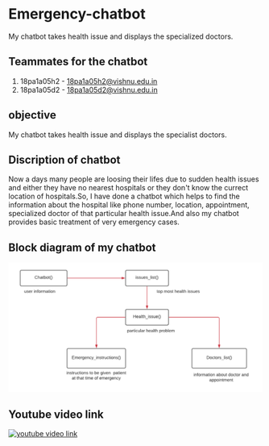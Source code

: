 # Emergency-chatbot
My chatbot takes health issue and displays the specialized doctors.

## Teammates for the chatbot
1. 18pa1a05h2 - 18pa1a05h2@vishnu.edu.in
2. 18pa1a05d2 - 18pa1a05d2@vishnu.edu.in

## objective
My chatbot takes health issue and displays the specialist doctors.

## Discription of chatbot
Now a days many people are loosing their lifes due to sudden health issues and either they have no nearest hospitals or they don't know the currect location of hospitals.So, I have done a chatbot which helps to find the information about the hospital like phone number, location, appointment, specialized doctor of that particular health issue.And also my chatbot provides basic treatment of very emergency cases.

## Block diagram of my chatbot
 ![Block diagram](https://raw.githubusercontent.com/18pa1a05h2/MLchatbot/main/Blank%20diagram.png)

## Youtube video link
 [![youtube video link](https://img.youtube.com/vi/Y647JGv1Zn4/0.jpg)](https://www.youtube.com/watch?v=Y647JGv1Zn4)
